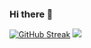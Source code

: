### Hi there 👋
[![GitHub Streak](https://github-readme-streak-stats.herokuapp.com?user=phc09188&hide_border=true&locale=ko)](https://git.io/streak-stats)
<a href="https://opgc.me/#/users/phc09188" target="_blank"><img src="https://api.opgc.me/githubs/users/phc09188/tag/?theme=basic" /></a>
<!--

**phc09188/phc09188** is a ✨ _special_ ✨ repository because its `README.md` (this file) appears on your GitHub profile.

Here are some ideas to get you started:

- 🔭 I’m currently working on ...
- 🌱 I’m currently learning ...
- 👯 I’m looking to collaborate on ...
- 🤔 I’m looking for help with ...
- 💬 Ask me about ...
- 📫 How to reach me: ...
- 😄 Pronouns: ...
- ⚡ Fun fact: ...
-->
